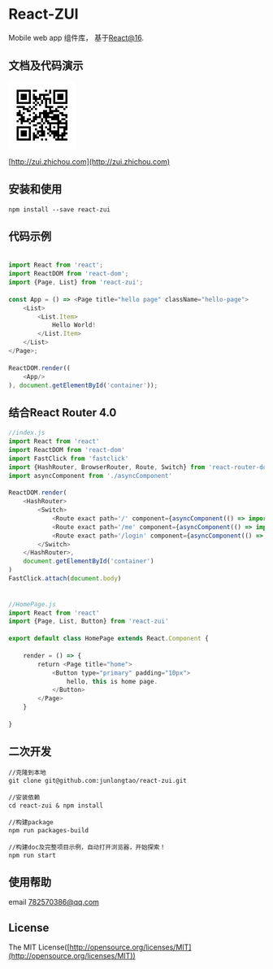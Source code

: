 # React-ZUI

Mobile web app 组件库， 基于[React@16](http://facebook.github.io/react/).
 
## 文档及代码演示

![react-zui](./docs/qrcode.png)

[http://zui.zhichou.com](http://zui.zhichou.com) 

## 安装和使用

``` 
npm install --save react-zui
```  

## 代码示例

```javascript 

import React from 'react';
import ReactDOM from 'react-dom';
import {Page, List} from 'react-zui'; 

const App = () => <Page title="hello page" className="hello-page">
    <List>
        <List.Item>
            Hello World!
        </List.Item>
    </List>
</Page>;

ReactDOM.render((
    <App/>
), document.getElementById('container'));

```

## 结合React Router 4.0

```javascript
//index.js
import React from 'react'
import ReactDOM from 'react-dom'
import FastClick from 'fastclick'
import {HashRouter, BrowserRouter, Route, Switch} from 'react-router-dom' 
import asyncComponent from './asyncComponent'

ReactDOM.render(
    <HashRouter>
        <Switch> 
            <Route exact path='/' component={asyncComponent(() => import('./pages/HomePage'))}/>
            <Route exact path='/me' component={asyncComponent(() => import('./pages/MePage'))}/>
            <Route exact path='/login' component={asyncComponent(() => import('./pages/LoginPage'))}/>
        </Switch>
    </HashRouter>,
    document.getElementById('container')
)
FastClick.attach(document.body)


//HomePage.js 
import React from 'react' 
import {Page, List, Button} from 'react-zui'

export default class HomePage extends React.Component {

    render = () => {
        return <Page title="home">
            <Button type="primary" padding="10px">
                hello, this is home page.
            </Button> 
        </Page>
    }
    
}
```

## 二次开发
```
//克隆到本地
git clone git@github.com:junlongtao/react-zui.git

//安装依赖
cd react-zui & npm install

//构建package
npm run packages-build
 
//构建doc及完整项目示例，自动打开浏览器，开始探索！
npm run start

```

## 使用帮助

email 782570386@qq.com 
 
## License

The MIT License([http://opensource.org/licenses/MIT](http://opensource.org/licenses/MIT))
 
